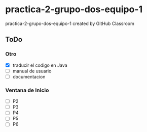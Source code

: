 # practica-2-grupo-dos-equipo-1
practica-2-grupo-dos-equipo-1 created by GitHub Classroom

## ToDo

### Otro

- [x] traducir el codigo en Java
- [ ] manual de usuario
- [ ] documentacion

### Ventana de Inicio

- [ ] P2
- [ ] P3
- [ ] P4
- [ ] P5
- [ ] P6
